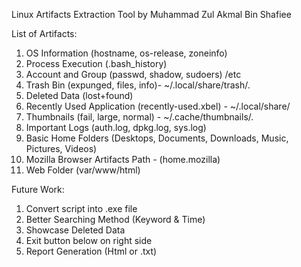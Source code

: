 Linux Artifacts Extraction Tool by Muhammad Zul Akmal Bin Shafiee

List of Artifacts:

1) OS Information (hostname, os-release, zoneinfo)
2) Process Execution (.bash_history)
3) Account and Group (passwd, shadow, sudoers) /etc
4) Trash Bin (expunged, files, info)- ~/.local/share/trash/.
5) Deleted Data (lost+found)
6) Recently Used Application (recently-used.xbel) - ~/.local/share/
7) Thumbnails (fail, large, normal) - ~/.cache/thumbnails/.
8) Important Logs (auth.log, dpkg.log, sys.log)
9) Basic Home Folders (Desktops, Documents, Downloads, Music, Pictures, Videos)
10) Mozilla Browser Artifacts Path - (home.mozilla)
11) Web Folder (var/www/html)

Future Work:

1) Convert script into .exe file 
2) Better Searching Method (Keyword & Time) 
3) Showcase Deleted Data 
4) Exit button below on right side
5) Report Generation (Html or .txt)

